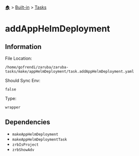<!--startTocHeader-->
[🏠](../../README.md) > [Built-in](../README.md) > [Tasks](README.md)
# addAppHelmDeployment
<!--endTocHeader-->


## Information

File Location:

    /home/gofrendi/zaruba/zaruba-tasks/make/appHelmDeployment/task.addAppHelmDeployment.yaml

Should Sync Env:

    false

Type:

    wrapper


## Dependencies

- `makeAppHelmDeployment`
- `makeAppHelmDeploymentTask`
- `zrbIsProject`
- `zrbShowAdv`



<!--startTocSubtopic-->

<!--endTocSubtopic-->